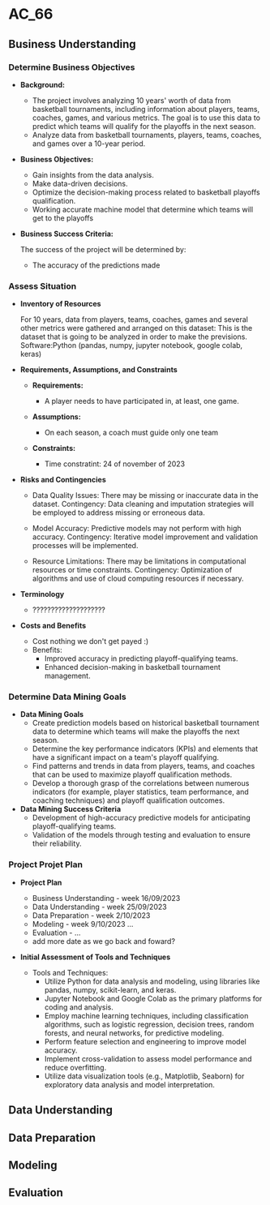 # AC_66

## Business Understanding


### Determine Business Objectives

* **Background:**
     * The project involves analyzing 10 years' worth of data from basketball tournaments, including information about players, teams, coaches, games, and various metrics. The goal is to use this data to predict which teams will qualify for the playoffs in the next season.
     * Analyze data from basketball tournaments, players, teams, coaches, and games over a 10-year period.


* **Business Objectives:**

	* Gain insights from the data analysis.
	* Make data-driven decisions.
	* Optimize the decision-making process related to basketball playoffs qualification.
	* Working accurate machine model that determine which teams will get to the playoffs

*  **Business Success Criteria:**

	The success of the project will be determined by:
	* The accuracy of the predictions made 
	


### Assess Situation

* **Inventory of Resources**
    
    For 10 years, data from players, teams, coaches, games and several other metrics were gathered and arranged on this dataset: This is the dataset that is going to be analyzed in order to make the previsions.
    Software:Python (pandas, numpy, jupyter notebook, google colab, keras)
    

* **Requirements, Assumptions, and Constraints**

 	* **Requirements:**
         - A player needs to have participated in, at least, one game.
 
 	* **Assumptions:**
         - On each season, a coach must guide only one team
 
 	* **Constraints:**
 	     - Time constratint: 24 of november of 2023


* **Risks and Contingencies**
    * Data Quality Issues: There may be missing or inaccurate data in the dataset. Contingency: Data cleaning and imputation strategies will be employed to address missing or erroneous data.

    * Model Accuracy: Predictive models may not perform with high accuracy. Contingency: Iterative model improvement and validation processes will be implemented.

    * Resource Limitations: There may be limitations in computational resources or time constraints. Contingency: Optimization of algorithms and use of cloud computing resources if necessary.

* **Terminology**
    * ????????????????????

* **Costs and Benefits**
    * Cost nothing we don't get payed :)
    * Benefits:
        * Improved accuracy in predicting playoff-qualifying teams.
        * Enhanced decision-making in basketball tournament management.

### Determine Data Mining Goals


* **Data Mining Goals**
    * Create prediction models based on historical basketball tournament data to determine which teams will make the playoffs the next season.
    * Determine the key performance indicators (KPIs) and elements that have a significant impact on a team's playoff qualifying.
    * Find patterns and trends in data from players, teams, and coaches that can be used to maximize playoff qualification methods.
    * Develop a thorough grasp of the correlations between numerous indicators (for example, player statistics, team performance, and coaching techniques) and playoff qualification outcomes.
* **Data Mining Success Criteria**
    * Development of high-accuracy predictive models for anticipating playoff-qualifying teams. 
    * Validation of the models through testing and evaluation to ensure their reliability.

### Project Projet Plan

* **Project Plan**
    * Business Understanding - week 16/09/2023
    * Data Understanding - week 25/09/2023
    * Data Preparation - week 2/10/2023
    * Modeling  - week 9/10/2023 ...
    * Evaluation - ...
    * add more date as we go back and foward?

* **Initial Assessment of Tools and Techniques**
    * Tools and Techniques:
        * Utilize Python for data analysis and modeling, using libraries like pandas, numpy, scikit-learn, and keras.
        * Jupyter Notebook and Google Colab as the primary platforms for coding and analysis.
        * Employ machine learning techniques, including classification algorithms, such as logistic regression, decision trees, random forests, and neural networks, for predictive modeling.
        * Perform feature selection and engineering to improve model accuracy.
        * Implement cross-validation to assess model performance and reduce overfitting.
        * Utilize data visualization tools (e.g., Matplotlib, Seaborn) for exploratory data analysis and model interpretation.

## Data Understanding

## Data Preparation

## Modeling

## Evaluation



